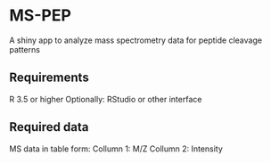 # MS-PEP
A shiny app to analyze mass spectrometry data for peptide cleavage patterns

## Requirements
R 3.5 or higher
Optionally: RStudio or other interface

## Required data
MS data in table form:
  Collumn 1: M/Z
  Collumn 2: Intensity
